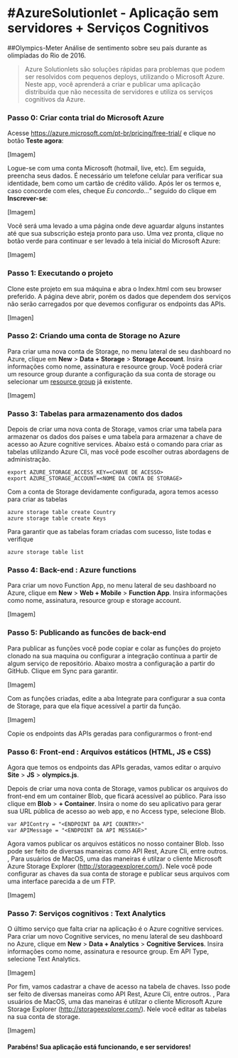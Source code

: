 # #AzureSolutionlet - Aplicação sem servidores + Serviços Cognitivos

##Olympics-Meter
Análise de sentimento sobre seu país durante as olimpíadas do Rio de 2016.

> Azure Solutionlets são soluções rápidas para problemas que podem ser resolvidos com pequenos deploys, utilizando o Microsoft Azure. Neste app, você aprenderá a criar e publicar uma aplicação distribuída que não necessita de servidores e utiliza os serviços cognitivos da Azure. 

### Passo 0: Criar conta trial do Microsoft Azure
Acesse https://azure.microsoft.com/pt-br/pricing/free-trial/ e clique no botão **Teste agora**:

[Imagem]

Logue-se com uma conta Microsoft (hotmail, live, etc). Em seguida, preencha seus dados. É necessário um telefone celular para verificar sua identidade, bem como um cartão de crédito válido. Após ler os termos e, caso concorde com eles, cheque *Eu concordo..."* seguido do clique em **Inscrever-se**:

[Imagem]

Você será uma levado a uma página onde deve aguardar alguns instantes até que sua subscrição esteja pronto para uso. Uma vez pronta, clique no botão verde para continuar e ser levado à tela inicial do Microsoft Azure:

[Imagem]

### Passo 1: Executando o projeto
Clone este projeto em sua máquina e abra o Index.html com seu browser preferido. A página deve abrir, porém os dados que dependem dos serviços não serão carregados por que devemos configurar os endpoints das APIs.

[Imagen]

### Passo 2: Criando uma conta de Storage no Azure
Para criar uma nova conta de Storage, no menu lateral de seu dashboard no Azure, clique em **New** > **Data + Storage** > **Storage Account**. Insira informações como nome, assinatura e resource group. Você poderá criar um resource group durante a configuração da sua conta de storage ou selecionar um [resource group](https://azure.microsoft.com/pt-br/documentation/articles/resource-group-portal/) já existente.

[Imagem]

### Passo 3: Tabelas para armazenamento dos dados 
Depois de criar uma nova conta de Storage, vamos criar uma tabela para armazenar os dados dos países e uma tabela para armazenar a chave de acesso ao Azure cognitive services. Abaixo está o comando para criar as tabelas utilizando Azure Cli, mas você pode escolher outras abordagens de administração.

```
export AZURE_STORAGE_ACCESS_KEY=<CHAVE DE ACESSO>
export AZURE_STORAGE_ACCOUNT=<NOME DA CONTA DE STORAGE>
```
Com a conta de Storage devidamente configurada, agora temos acesso para criar as tabelas
```
azure storage table create Country
azure storage table create Keys
```
Para garantir que as tabelas foram criadas com sucesso, liste todas e verifique
```
azure storage table list
```

### Passo 4: Back-end : Azure functions
Para criar um novo Function App, no menu lateral de seu dashboard no Azure, clique em **New** > **Web + Mobile** > **Function App**. Insira informações como nome, assinatura, resource group e storage account.

[Imagem]

### Passo 5: Publicando as funcões de back-end
Para publicar as funções você pode copiar e colar as funções do projeto clonado na sua maquina ou configurar a integração contínua a partir de algum serviço de repositório. Abaixo mostra a configuração a partir do GitHub. Clique em Sync para garantir.

[Imagem]

Com as funções criadas, edite a aba Integrate para configurar a sua conta de Storage, para que ela fique acessível a partir da função.

[Imagem]

Copie os endpoints das APIs geradas para configurarmos o front-end

### Passo 6: Front-end : Arquivos estáticos (HTML, JS e CSS) 
Agora que temos os endpoints das APIs geradas, vamos editar o arquivo **Site** > **JS** > **olympics.js**.

Depois de criar uma nova conta de Storage, vamos publicar os arquivos do front-end em um container Blob, que ficará acessível ao público. Para isso clique em **Blob** > **+ Container**. Insira o nome do seu aplicativo para gerar sua URL pública de acesso ao web app, e no Access type, selecione Blob.
```
var APIContry = "<ENDPOINT DA API COUNTRY>"
var APIMessage = "<ENDPOINT DA API MESSAGE>"
```
Agora vamos publicar os arquivos estáticos no nosso container Blob. Isso pode ser feito de diversas maneiras como API Rest, Azure Cli, entre outros. , Para usuários de MacOS, uma das maneiras é utilzar o cliente Microsoft Azure Storage Explorer (http://storageexplorer.com/). Nele você pode configurar as chaves da sua conta de storage e publicar seus arquivos com uma interface parecida a de um FTP.

[Imagem]

### Passo 7: Serviços cognitivos : Text Analytics
O último serviço que falta criar na aplicação é o Azure cognitive services. Para criar um novo Cognitive services, no menu lateral de seu dashboard no Azure, clique em **New** > **Data + Analytics** > **Cognitive Services**. Insira informações como nome, assinatura e resource group. Em API Type, selecione Text Analytics.

[Imagem]

Por fim, vamos cadastrar a chave de acesso na tabela de chaves. Isso pode ser feito de diversas maneiras como API Rest, Azure Cli, entre outros. , Para usuários de MacOS, uma das maneiras é utilzar o cliente Microsoft Azure Storage Explorer (http://storageexplorer.com/). Nele você editar as tabelas na sua conta de storage.

[Imagem]


#### Parabéns! Sua aplicação está funcionando, e ser servidores!
